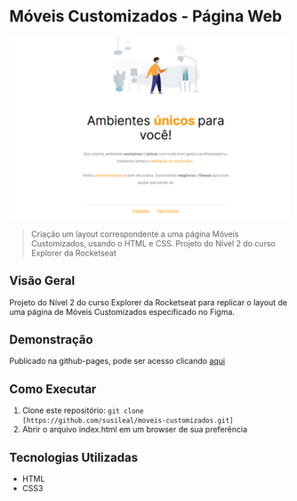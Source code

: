 # Móveis Customizados - Página Web

![Imagem do Projeto](images/system.png)

> Criação um layout correspondente a uma página Móveis Customizados, usando o HTML e CSS. Projeto do Nível 2 do curso Explorer da Rocketseat

## Visão Geral

Projeto do Nível 2 do curso Explorer da Rocketseat para replicar o layout de uma página de Móveis Customizados especificado no Figma.

## Demonstração
Publicado na github-pages, pode ser acesso clicando [aqui](https://susileal.github.io/moveis-customizados/)

## Como Executar

1. Clone este repositório: `git clone [https://github.com/susileal/moveis-customizados.git]`
4. Abrir o arquivo index.html em um browser de sua preferência

## Tecnologias Utilizadas
- HTML
- CSS3
